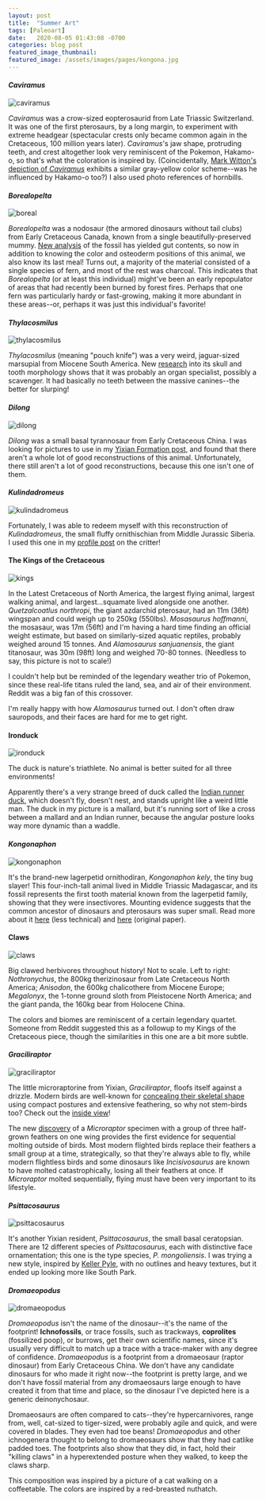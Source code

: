 ```yaml
---
layout: post
title:  "Summer Art"
tags: [Paleoart]
date:   2020-08-05 01:43:08 -0700
categories: blog post
featured_image_thumbnail:
featured_image: /assets/images/pages/kongona.jpg
---
```


#### *Caviramus*
![caviramus](/assets/images/posts/cavi2.png)

*Caviramus* was a crow-sized eopterosaurid from Late Triassic Switzerland.  It was one of the first pterosaurs, by a long margin, to experiment with extreme headgear (spectacular crests only became common again in the Cretaceous, 100 million years later).  *Caviramus*'s jaw shape, protruding teeth, and crest altogether look very reminiscent of the Pokemon, Hakamo-o, so that's what the coloration is inspired by.  (Coincidentally, [Mark Witton's depiction of *Caviramus*](http://markwitton-com.blogspot.com/2016/03/the-magnificent-caviramus-early-example.html) exhibits a similar gray-yellow color scheme--was he influenced by Hakamo-o too?)  I also used photo references of hornbills.

#### *Borealopelta*
![boreal](/assets/images/pages/boreal.png)

*Borealopelta* was a nodosaur (the armored dinosaurs without tail clubs) from Early Cretaceous Canada, known from a single beautifully-preserved mummy.  [New analysis](https://gizmodo.com/fossilized-stomach-contents-of-armored-dinosaur-reveal-1843862743) of the fossil has yielded gut contents, so now in addition to knowing the color and osteoderm positions of this animal, we also know its last meal!  Turns out, a majority of the material consisted of a single species of fern, and most of the rest was charcoal.  This indicates that *Borealopelta* (or at least this individual) might've been an early repopulator of areas that had recently been burned by forest fires.  Perhaps that one fern was particularly hardy or fast-growing, making it more abundant in these areas--or, perhaps it was just this individual's favorite!

#### *Thylacosmilus*
![thylacosmilus](/assets/images/posts/thylacosmilus.gif)

*Thylacosmilus* (meaning "pouch knife") was a very weird, jaguar-sized marsupial from Miocene South America.  New [research](https://peerj.com/articles/9346/) into its skull and tooth morphology shows that it was probably an organ specialist, possibly a scavenger.  It had basically no teeth between the massive canines--the better for slurping!

#### *Dilong*
![dilong](/assets/images/posts/dilong.png)

*Dilong* was a small basal tyrannosaur from Early Cretaceous China.  I was looking for pictures to use in my [Yixian Formation post](https://obscuredinosaurfacts.com/profile/2020/07/22/yixian.html), and found that there aren't a whole lot of good reconstructions of this animal.  Unfortunately, there still aren't a lot of good reconstructions, because this one isn't one of them.

#### *Kulindadromeus*
![kulindadromeus](/assets/images/posts/kulinda5.png)

Fortunately, I was able to redeem myself with this reconstruction of *Kulindadromeus*, the small fluffy ornithischian from Middle Jurassic Siberia.  I used this one in my [profile post](https://obscuredinosaurfacts.com/profile/2020/08/02/kulinda.html) on the critter!

#### The Kings of the Cretaceous
![kings](/assets/images/posts/kings.png)

In the Latest Cretaceous of North America, the largest flying animal, largest walking animal, and largest...squamate lived alongside one another.  *Quetzalcoatlus northropi*, the giant azdarchid pterosaur, had an 11m (36ft) wingspan and could weigh up to 250kg (550lbs).  *Mosasaurus hoffmanni*, the mosasaur, was 17m (56ft) and I'm having a hard time finding an official weight estimate, but based on similarly-sized aquatic reptiles, probably weighed around 15 tonnes.  And *Alamosaurus sanjuanensis*, the giant titanosaur, was 30m (98ft) long and weighed 70-80 tonnes.  (Needless to say, this picture is not to scale!)

I couldn't help but be reminded of the legendary weather trio of Pokemon, since these real-life titans ruled the land, sea, and air of their environment.  Reddit was a big fan of this crossover.

I'm really happy with how *Alamosaurus* turned out.  I don't often draw sauropods, and their faces are hard for me to get right.

#### Ironduck
![ironduck](/assets/images/posts/ironduck.png)

The duck is nature's triathlete.  No animal is better suited for all three environments!

Apparently there's a very strange breed of duck called the [Indian runner duck](https://en.wikipedia.org/wiki/Indian_Runner_duck), which doesn't fly, doesn't nest, and stands upright like a weird little man.  The duck in my picture is a mallard, but it's running sort of like a cross between a mallard and an Indian runner, because the angular posture looks way more dynamic than a waddle.

#### *Kongonaphon*
![kongonaphon](/assets/images/posts/kongona.png)

It's the brand-new lagerpetid ornithodiran, *Kongonaphon kely*, the tiny bug slayer!  This four-inch-tall animal lived in Middle Triassic Madagascar, and its fossil represents the first tooth material known from the lagerpetid family, showing that they were insectivores.  Mounting evidence suggests that the common ancestor of dinosaurs and pterosaurs was super small.  Read more about it [here](http://www.sci-news.com/paleontology/kongonaphon-kely-08610.html) (less technical) and [here](https://www.pnas.org/content/117/30/17932) (original paper).

#### Claws
![claws](/assets/images/posts/claws.png)

Big clawed herbivores throughout history!  Not to scale.  Left to right: *Nothronychus*, the 800kg therizinosaur from Late Cretaceous North America; *Anisodon*, the 600kg chalicothere from Miocene Europe; *Megalonyx*, the 1-tonne ground sloth from Pleistocene North America; and the giant panda, the 160kg bear from Holocene China.

The colors and biomes are reminiscent of a certain legendary quartet.  Someone from Reddit suggested this as a followup to my Kings of the Cretaceous piece, though the similarities in this one are a bit more subtle.

#### *Graciliraptor*
![graciliraptor](/assets/images/posts/gracili.png)

The little microraptorine from Yixian, *Graciliraptor*, floofs itself against a drizzle.  Modern birds are well-known for [concealing their skeletal shape](http://willoughbyart.blogspot.com/2012/07/the-neck-is-lie.html) using compact postures and extensive feathering, so why not stem-birds too?  Check out the [inside view](https://imgur.com/gallery/wfCh7fd)!

The new [discovery](https://www.sciencenews.org/article/microraptor-dinosaur-fossil-molting-feathers-songbirds) of a *Microraptor* specimen with a group of three half-grown feathers on one wing provides the first evidence for sequential molting outside of birds.  Most modern flighted birds replace their feathers a small group at a time, strategically, so that they're always able to fly, while modern flightless birds and some dinosaurs like *Incisivosaurus* are known to have molted catastrophically, losing all their feathers at once.  If *Microraptor* molted sequentially, flying must have been very important to its lifestyle.

#### *Psittacosaurus*
![psittacosaurus](/assets/images/posts/psittaco.png)

It's another Yixian resident, *Psittacosaurus*, the small basal ceratopsian.  There are 12 different species of *Psittacosaurus*, each with distinctive face ornamentation; this one is the type species, *P. mongoliensis*.  I was trying a new style, inspired by [Keller Pyle](https://www.deviantart.com/kepyle2055), with no outlines and heavy textures, but it ended up looking more like South Park.

#### *Dromaeopodus*
![dromaeopodus](/assets/images/posts/dromaeopodus.png)

*Dromaeopodus* isn't the name of the dinosaur--it's the name of the footprint!  **Ichnofossils**, or trace fossils, such as trackways, **coprolites** (fossilized poop), or burrows, get their own scientific names, since it's usually very difficult to match up a trace with a trace-maker with any degree of confidence.  *Dromaeopodus* is a footprint from a dromaeosaur (raptor dinosaur) from Early Cretaceous China.  We don't have any candidate dinosaurs for who made it right now--the footprint is pretty large, and we don't have fossil material from any dromaeosaurs large enough to have created it from that time and place, so the dinosaur I've depicted here is a generic deinonychosaur.

Dromaeosaurs are often compared to cats--they're hypercarnivores, range from, well, cat-sized to tiger-sized, were probably agile and quick, and were covered in blades.  They even had toe beans!  *Dromaeopodus* and other ichnogenera thought to belong to dromaeosaurs show that they had catlike padded toes.  The footprints also show that they did, in fact, hold their "killing claws" in a hyperextended posture when they walked, to keep the claws sharp.

This composition was inspired by a picture of a cat walking on a coffeetable.  The colors are inspired by a red-breasted nuthatch.
